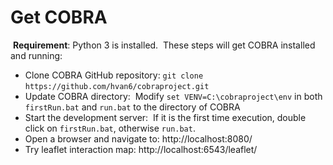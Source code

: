# Get COBRA
​
**Requirement**: Python 3 is installed.
​
These steps will get COBRA installed and running:
​
* Clone COBRA GitHub repository:
​
  `git clone https://github.com/hvan6/cobraproject.git`
​
* Update COBRA directory:
​
  Modify `set VENV=C:\cobraproject\env` in both `firstRun.bat` and `run.bat` to the directory of COBRA
​
* Start the development server:
​
  If it is the first time execution, double click on `firstRun.bat`, otherwise `run.bat`.
​
* Open a browser and navigate to: http://localhost:8080/
​
* Try leaflet interaction map: http://localhost:6543/leaflet/
